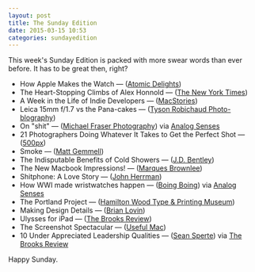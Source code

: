```yaml
---
layout: post
title: The Sunday Edition
date: 2015-03-15 10:53
categories: sundayedition
---
```


This week's Sunday Edition is packed with more swear words than ever before. It has to be great then, right?

* How Apple Makes the Watch — ([Atomic Delights](http://atomicdelights.com/blog/a-glimpse-at-how-the-apple-watch-is-made))
* The Heart-Stopping Climbs of Alex Honnold — ([The New York Times](http://www.nytimes.com/2015/03/11/magazine/the-heart-stopping-climbs-of-alex-honnold.html?_r=1))
* A Week in the Life of Indie Developers — ([MacStories](http://www.macstories.net/stories/a-week-in-the-life-of-indie-developers/))
* Leica 15mm f/1.7 vs the Pana-cakes — ([Tyson Robichaud Photo-blography](https://tysonrobichaudphotography.wordpress.com/2015/03/13/leica-15mm-f1-7-vs-the-pana-cakes/))
* On "shit"  — ([Michael Fraser Photography](http://mfphotography.ca/blog/2015/3/6/on-shit)) via [Analog Senses](http://www.analogsenses.com/2015/03/07/michael-fraser-on-shit/)
* 21 Photographers Doing Whatever It Takes to Get the Perfect Shot — ([500px](https://iso.500px.com/21-photographers-doing-whatever-it-takes-to-get-the-perfect-shot/))
* Smoke — ([Matt Gemmell](http://mattgemmell.com/smoke/))
* The Indisputable Benefits of Cold Showers — ([J.D. Bentley](http://jdbentley.com/journal/benefits-of-cold-showers))
* The New Macbook Impressions! — ([Marques Brownlee](http://www.youtube.com/watch?v=GttoIyB_lEQ))
* Shitphone: A Love Story — ([John Herrman](https://medium.com/matter/shitphone-a-love-story-a44e66434807))
* How WWI made wristwatches happen — ([Boing Boing](http://boingboing.net/2015/03/04/how-wwi-made-wristwatches-happ.html)) via [Analog Senses](http://www.analogsenses.com/2015/03/09/how-wwi-made-wristwatches-happen/)
* The Portland Project — ([Hamilton Wood Type & Printing Museum](http://woodtype.org/posts/blog/38))
* Making Design Details  — ([Brian Lovin](http://blog.brianlovin.com/making-design-details/))
* Ulysses for iPad — ([The Brooks Review](https://brooksreview.net/2015/03/ulysses-for-ipad/))
* The Screenshot Spectacular — ([Useful Mac](http://usefulmac.com/post/113442672148/the-screenshot-spectacular))
* 10 Under Appreciated Leadership Qualities — ([Sean Sperte](https://medium.com/@sperte/10-under-appreciated-leadership-qualities-bd06f3622fb)) via [The Brooks Review](https://brooksreview.net/2015/03/10-under-appreciated-leadership-qualities/)

Happy Sunday. 